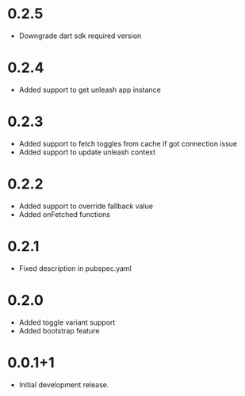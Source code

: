# 0.2.5
* Downgrade dart sdk required version

# 0.2.4
* Added support to get unleash app instance

# 0.2.3
* Added support to fetch toggles from cache if got connection issue
* Added support to update unleash context

# 0.2.2
* Added support to override fallback value
* Added onFetched functions

# 0.2.1

* Fixed description in pubspec.yaml

# 0.2.0

* Added toggle variant support
* Added bootstrap feature

# 0.0.1+1

* Initial development release.